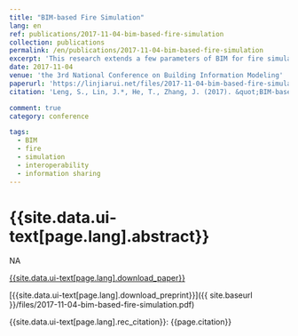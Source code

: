 ```yaml
---
title: "BIM-based Fire Simulation"
lang: en
ref: publications/2017-11-04-bim-based-fire-simulation
collection: publications
permalink: /en/publications/2017-11-04-bim-based-fire-simulation
excerpt: 'This research extends a few parameters of BIM for fire simulation, and an algorithm to automatically generate FDS file is proposed'
date: 2017-11-04
venue: 'the 3rd National Conference on Building Information Modeling'
paperurl: 'https://linjiarui.net/files/2017-11-04-bim-based-fire-simulation.pdf'
citation: 'Leng, S., Lin, J.*, He, T., Zhang, J. (2017). &quot;BIM-based Fire Simulation&quot; <i>in Proceedings of the 3rd National Conference on Building Information Modeling</i>. 366-371. China Architecture&Building Press. Shanghai, China. (in Chinese)'

comment: true
category: conference

tags: 
  - BIM
  - fire
  - simulation
  - interoperability
  - information sharing
---
```



{{site.data.ui-text[page.lang].abstract}}
====

NA

[{{site.data.ui-text[page.lang].download_paper}}](http://kns.cnki.net/KCMS/detail/detail.aspx?dbcode=CPFD&dbname=CPFDLAST2018&filename=JGCB201711001065&v=MTc0NzJMeXJJYkxHNEg5Yk5ybzlGWmVzSkNSTkt1aGRobmo5OFRuanFxeGRFZU1PVUtyaWZadTl2SHlubFU3ek1JMXdk)

[{{site.data.ui-text[page.lang].download_preprint}}]({{ site.baseurl }}/files/2017-11-04-bim-based-fire-simulation.pdf)

{{site.data.ui-text[page.lang].rec_citation}}: {{page.citation}}